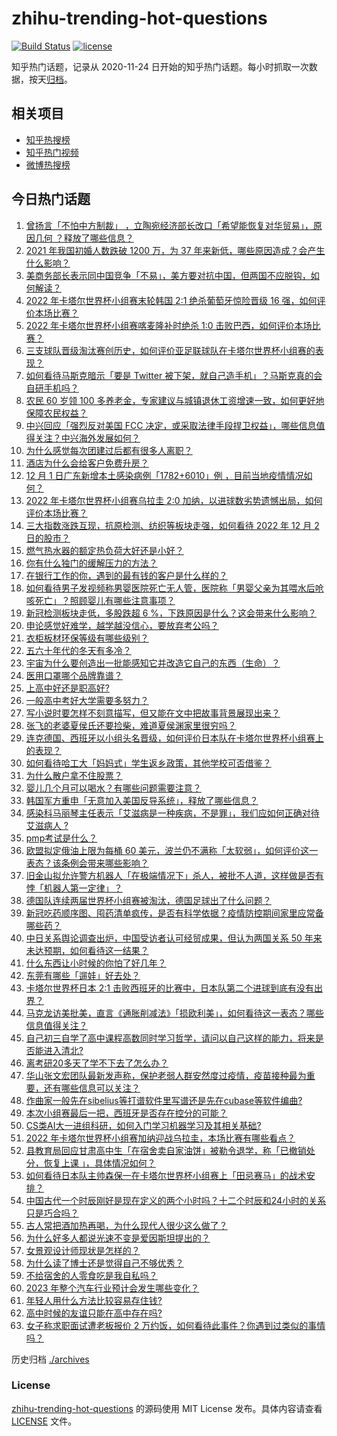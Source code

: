 # zhihu-trending-hot-questions

[![Build Status](https://github.com/justjavac/zhihu-trending-hot-questions/workflows/ci/badge.svg?branch=master)](https://github.com/justjavac/zhihu-trending-hot-questions/actions)
[![license](https://img.shields.io/github/license/justjavac/zhihu-trending-hot-questions)](https://github.com/justjavac/zhihu-trending-hot-questions/blob/master/LICENSE)

知乎热门话题，记录从 2020-11-24 日开始的知乎热门话题。每小时抓取一次数据，按天[归档](./archives)。

## 相关项目

- [知乎热搜榜](https://github.com/justjavac/zhihu-trending-top-search)
- [知乎热门视频](https://github.com/justjavac/zhihu-trending-hot-video)
- [微博热搜榜](https://github.com/justjavac/weibo-trending-hot-search)

## 今日热门话题

<!-- BEGIN -->
<!-- 最后更新时间 Sat Dec 03 2022 07:16:42 GMT+0800 (China Standard Time) -->

1. [曾扬言「不怕中方制裁」 ，立陶宛经济部长改口「希望能恢复对华贸易」，原因几何 ？释放了哪些信息？](https://www.zhihu.com/question/570182731)
1. [2021 年我国初婚人数跌破 1200 万，为 37 年来新低，哪些原因造成？会产生什么影响？](https://www.zhihu.com/question/570130620)
1. [美商务部长表示同中国竞争「不易」，美方要对抗中国，但两国不应脱钩，如何解读？](https://www.zhihu.com/question/569984252)
1. [2022 年卡塔尔世界杯小组赛末轮韩国 2:1 绝杀葡萄牙惊险晋级 16 强，如何评价本场比赛？](https://www.zhihu.com/question/570205108)
1. [2022 年卡塔尔世界杯小组赛喀麦隆补时绝杀 1:0 击败巴西，如何评价本场比赛？](https://www.zhihu.com/question/570205564)
1. [三支球队晋级淘汰赛创历史，如何评价亚足联球队在卡塔尔世界杯小组赛的表现？](https://www.zhihu.com/question/570221088)
1. [如何看待马斯克暗示「要是 Twitter 被下架，就自己造手机」？马斯克真的会自研手机吗？](https://www.zhihu.com/question/569831829)
1. [农民 60 岁领 100 多养老金，专家建议与城镇退休工资增速一致，如何更好地保障农民权益？](https://www.zhihu.com/question/570133255)
1. [中兴回应「强烈反对美国 FCC 决定，或采取法律手段捍卫权益」，哪些信息值得关注？中兴海外发展如何？](https://www.zhihu.com/question/569771124)
1. [为什么感觉每次团建过后都有很多人离职？](https://www.zhihu.com/question/389507525)
1. [酒店为什么会给客户免费升房？](https://www.zhihu.com/question/568787589)
1. [12 月 1 日广东新增本土感染病例「1782+6010」例 ，目前当地疫情情况如何？](https://www.zhihu.com/question/570123642)
1. [2022 年卡塔尔世界杯小组赛乌拉圭 2:0 加纳，以进球数劣势遗憾出局，如何评价本场比赛？](https://www.zhihu.com/question/570205491)
1. [三大指数涨跌互现，抗原检测、纺织等板块走强，如何看待 2022 年 12 月 2 日的股市？](https://www.zhihu.com/question/570136125)
1. [燃气热水器的额定热负荷大好还是小好？](https://www.zhihu.com/question/26048710)
1. [你有什么独门的缓解压力的方法？](https://www.zhihu.com/question/564660037)
1. [在银行工作的你，遇到的最有钱的客户是什么样的？](https://www.zhihu.com/question/381961227)
1. [如何看待男子发视频称男婴医院死亡无人管，医院称「男婴父亲为其喂水后呛咳死亡」？照顾婴儿有哪些注意事项？](https://www.zhihu.com/question/570129603)
1. [新冠检测板块走低，多股跌超 6 %，下跌原因是什么？这会带来什么影响？](https://www.zhihu.com/question/569925007)
1. [申论感觉好难学，越学越没信心，要放弃考公吗？](https://www.zhihu.com/question/547044861)
1. [衣柜板材环保等级有哪些级别？](https://www.zhihu.com/question/552110522)
1. [五六十年代的冬天有多冷？](https://www.zhihu.com/question/39593618)
1. [宇宙为什么要创造出一批能感知它并改造它自己的东西（生命）？](https://www.zhihu.com/question/569047648)
1. [医用口罩哪个品牌靠谱？](https://www.zhihu.com/question/393228220)
1. [上高中好还是职高好?](https://www.zhihu.com/question/567250042)
1. [一般高中考好大学需要多努力？](https://www.zhihu.com/question/61855529)
1. [写小说时要怎样不刻意描写，但又能在文中把故事背景展现出来？](https://www.zhihu.com/question/569349130)
1. [张飞的老婆夏侯氏还要捡柴，难道夏侯渊家里很穷吗？](https://www.zhihu.com/question/480536389)
1. [连克德国、西班牙以小组头名晋级，如何评价日本队在卡塔尔世界杯小组赛上的表现？](https://www.zhihu.com/question/570109114)
1. [如何看待哈工大「妈妈式」学生返乡政策，其他学校可否借鉴？](https://www.zhihu.com/question/569592391)
1. [为什么散户拿不住股票？](https://www.zhihu.com/question/564360966)
1. [婴儿几个月可以喝水？有哪些问题需要注意？](https://www.zhihu.com/question/567484052)
1. [韩国军方重申「无意加入美国反导系统」，释放了哪些信息？](https://www.zhihu.com/question/569990549)
1. [感染科马丽琴主任表示「艾滋病是一种疾病，不是罪」，我们应如何正确对待艾滋病人 ?](https://www.zhihu.com/question/570020259)
1. [pmp考试是什么？](https://www.zhihu.com/question/64520630)
1. [欧盟拟定俄油上限为每桶 60 美元，波兰仍不满称「太软弱」，如何评价这一表态？该条例会带来哪些影响？](https://www.zhihu.com/question/570136102)
1. [旧金山拟允许警方机器人「在极端情况下」杀人，被批不人道，这样做是否有悖「机器人第一定律」？](https://www.zhihu.com/question/569967257)
1. [德国队连续两届世界杯小组赛被淘汰，德国足球出了什么问题？](https://www.zhihu.com/question/570108019)
1. [新冠吃药顺序图、囤药清单疯传，是否有科学依据？疫情防控期间家里应常备哪些药？](https://www.zhihu.com/question/570124298)
1. [中日关系舆论调查出炉，中国受访者认可经贸成果，但认为两国关系 50 年来未达预期，如何看待这一结果？](https://www.zhihu.com/question/569966645)
1. [什么东西让小时候的你怕了好几年？](https://www.zhihu.com/question/567696777)
1. [东莞有哪些「遛娃」好去处？](https://www.zhihu.com/question/529187180)
1. [卡塔尔世界杯日本 2:1 击败西班牙的比赛中，日本队第二个进球到底有没有出界？](https://www.zhihu.com/question/570119272)
1. [马克龙访美批美，直言《通胀削减法》「损欧利美」，如何看待这一表态？哪些信息值得关注？](https://www.zhihu.com/question/570127676)
1. [自己初三自学了高中课程高数同时学习哲学，请问以自己这样的能力，将来是否能进入清北?](https://www.zhihu.com/question/568229795)
1. [离考研20多天了学不下去了怎么办？](https://www.zhihu.com/question/569583715)
1. [华山张文宏团队最新发声称，保护老弱人群安然度过疫情，疫苗接种最为重要，还有哪些信息可以关注？](https://www.zhihu.com/question/570012973)
1. [作曲家一般先在sibelius等打谱软件里写谱还是先在cubase等软件编曲?](https://www.zhihu.com/question/567277841)
1. [本次小组赛最后一把，西班牙是否存在控分的可能？](https://www.zhihu.com/question/570098697)
1. [CS类AI大一进组科研，如何入门学习机器学习及其相关基础?](https://www.zhihu.com/question/569151613)
1. [2022 年卡塔尔世界杯小组赛加纳迎战乌拉圭，本场比赛有哪些看点？](https://www.zhihu.com/question/570119099)
1. [县教育局回应甘肃高中生「在宿舍卖自家油饼」被勒令退学，称「已撤销处分，恢复上课 」，具体情况如何？](https://www.zhihu.com/question/569967345)
1. [如何看待日本队主帅森保一在卡塔尔世界杯小组赛上「田忌赛马」的战术安排？](https://www.zhihu.com/question/570117283)
1. [中国古代一个时辰刚好是现在定义的两个小时吗？十二个时辰和24小时的关系只是巧合吗？](https://www.zhihu.com/question/385688800)
1. [古人常把酒加热再喝，为什么现代人很少这么做了？](https://www.zhihu.com/question/568130332)
1. [为什么好多人都说光速不变是爱因斯坦提出的？](https://www.zhihu.com/question/569841457)
1. [女景观设计师现状是怎样的？](https://www.zhihu.com/question/266010527)
1. [为什么读了博士还是觉得自己不够优秀？](https://www.zhihu.com/question/565626464)
1. [不给宿舍的人零食吃是我自私吗？](https://www.zhihu.com/question/567254050)
1. [2023 年整个汽车行业预计会发生哪些变化？](https://www.zhihu.com/question/568629776)
1. [年轻人用什么方法比较容易存住钱?](https://www.zhihu.com/question/534121114)
1. [高中时候的友谊只能在高中存在吗?](https://www.zhihu.com/question/570121070)
1. [女子称求职面试遭老板报价 2 万约饭，如何看待此事件？你遇到过类似的事情吗？](https://www.zhihu.com/question/570130904)

<!-- END -->

历史归档 [./archives](./archives)

### License

[zhihu-trending-hot-questions](https://github.com/justjavac/zhihu-trending-hot-questions)
的源码使用 MIT License 发布。具体内容请查看 [LICENSE](./LICENSE) 文件。
